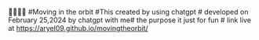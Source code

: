 🧑‍💻🚀🚀
#Moving in the orbit
#This created by using chatgpt # developed on February 25,2024 by chatgpt with me# the purpose it just for fun # link live at https://aryel09.github.io/movingtheorbit/
